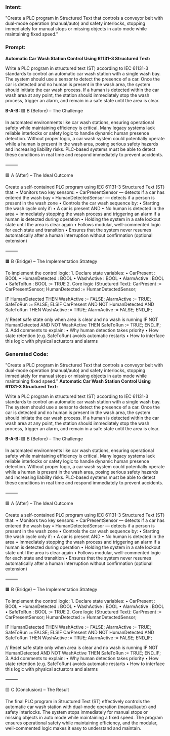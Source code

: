 ### Intent:
"Create a PLC program in Structured Text that controls a conveyor belt with dual-mode operation (manual/auto) and safety interlocks, stopping immediately for manual stops or missing objects in auto mode while maintaining fixed speed."

### Prompt:
**Automatic Car Wash Station Control Using 61131-3 Structured Text:**

Write a PLC program in structured text (ST) according to IEC 61131-3 standards to control an automatic car wash station with a single wash bay. The system should use a sensor to detect the presence of a car. Once the car is detected and no human is present in the wash area, the system should initiate the car wash process. If a human is detected within the car wash area at any point, the station should immediately stop the wash process, trigger an alarm, and remain in a safe state until the area is clear.

**B-A-B:**
🟥 B (Before) – The Challenge

In automated environments like car wash stations, ensuring operational safety while maintaining efficiency is critical. Many legacy systems lack reliable interlocks or safety logic to handle dynamic human presence detection. Without proper logic, a car wash system could potentially operate while a human is present in the wash area, posing serious safety hazards and increasing liability risks. PLC-based systems must be able to detect these conditions in real time and respond immediately to prevent accidents.

⸻

🟩 A (After) – The Ideal Outcome

Create a self-contained PLC program using IEC 61131-3 Structured Text (ST) that:
	•	Monitors two key sensors:
	•	CarPresentSensor — detects if a car has entered the wash bay
	•	HumanDetectedSensor — detects if a person is present in the wash zone
	•	Controls the car wash sequence by:
	•	Starting the wash cycle only if:
	•	A car is present AND
	•	No human is detected in the area
	•	Immediately stopping the wash process and triggering an alarm if a human is detected during operation
	•	Holding the system in a safe lockout state until the area is clear again
	•	Follows modular, well-commented logic for each state and transition
	•	Ensures that the system never resumes automatically after a human interruption without confirmation (optional extension)

⸻

🟧 B (Bridge) – The Implementation Strategy

To implement the control logic:
	1.	Declare state variables:
	•	CarPresent : BOOL
	•	HumanDetected : BOOL
	•	WashActive : BOOL
	•	AlarmActive : BOOL
	•	SafeToRun : BOOL := TRUE
	2.	Core logic (Structured Text):
CarPresent := CarPresentSensor;
HumanDetected := HumanDetectedSensor;

IF HumanDetected THEN
    WashActive := FALSE;
    AlarmActive := TRUE;
    SafeToRun := FALSE;
ELSIF CarPresent AND NOT HumanDetected AND SafeToRun THEN
    WashActive := TRUE;
    AlarmActive := FALSE;
END_IF;

// Reset safe state only when area is clear and no wash is running
IF NOT HumanDetected AND NOT WashActive THEN
    SafeToRun := TRUE;
END_IF;
	3.	Add comments to explain:
	•	Why human detection takes priority
	•	How state retention (e.g. SafeToRun) avoids automatic restarts
	•	How to interface this logic with physical actuators and alarms

### Generated Code:
"Create a PLC program in Structured Text that controls a conveyor belt with dual-mode operation (manual/auto) and safety interlocks, stopping immediately for manual stops or missing objects in auto mode while maintaining fixed speed."
**Automatic Car Wash Station Control Using 61131-3 Structured Text:**

Write a PLC program in structured text (ST) according to IEC 61131-3 standards to control an automatic car wash station with a single wash bay. The system should use a sensor to detect the presence of a car. Once the car is detected and no human is present in the wash area, the system should initiate the car wash process. If a human is detected within the car wash area at any point, the station should immediately stop the wash process, trigger an alarm, and remain in a safe state until the area is clear.

**B-A-B:**
🟥 B (Before) – The Challenge

In automated environments like car wash stations, ensuring operational safety while maintaining efficiency is critical. Many legacy systems lack reliable interlocks or safety logic to handle dynamic human presence detection. Without proper logic, a car wash system could potentially operate while a human is present in the wash area, posing serious safety hazards and increasing liability risks. PLC-based systems must be able to detect these conditions in real time and respond immediately to prevent accidents.

⸻

🟩 A (After) – The Ideal Outcome

Create a self-contained PLC program using IEC 61131-3 Structured Text (ST) that:
	•	Monitors two key sensors:
	•	CarPresentSensor — detects if a car has entered the wash bay
	•	HumanDetectedSensor — detects if a person is present in the wash zone
	•	Controls the car wash sequence by:
	•	Starting the wash cycle only if:
	•	A car is present AND
	•	No human is detected in the area
	•	Immediately stopping the wash process and triggering an alarm if a human is detected during operation
	•	Holding the system in a safe lockout state until the area is clear again
	•	Follows modular, well-commented logic for each state and transition
	•	Ensures that the system never resumes automatically after a human interruption without confirmation (optional extension)

⸻

🟧 B (Bridge) – The Implementation Strategy

To implement the control logic:
	1.	Declare state variables:
	•	CarPresent : BOOL
	•	HumanDetected : BOOL
	•	WashActive : BOOL
	•	AlarmActive : BOOL
	•	SafeToRun : BOOL := TRUE
	2.	Core logic (Structured Text):
CarPresent := CarPresentSensor;
HumanDetected := HumanDetectedSensor;

IF HumanDetected THEN
    WashActive := FALSE;
    AlarmActive := TRUE;
    SafeToRun := FALSE;
ELSIF CarPresent AND NOT HumanDetected AND SafeToRun THEN
    WashActive := TRUE;
    AlarmActive := FALSE;
END_IF;

// Reset safe state only when area is clear and no wash is running
IF NOT HumanDetected AND NOT WashActive THEN
    SafeToRun := TRUE;
END_IF;
	3.	Add comments to explain:
	•	Why human detection takes priority
	•	How state retention (e.g. SafeToRun) avoids automatic restarts
	•	How to interface this logic with physical actuators and alarms

⸻

🟨 C (Conclusion) – The Result

The final PLC program in Structured Text (ST) effectively controls the automatic car wash station with dual-mode operation (manual/auto) and safety interlocks. The system stops immediately for manual stops or missing objects in auto mode while maintaining a fixed speed. The program ensures operational safety while maintaining efficiency, and the modular, well-commented logic makes it easy to understand and maintain.
